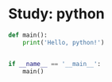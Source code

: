 # Study: python

```python
def main():
    print('Hello, python!')


if __name__ == '__main__':
    main()
```
